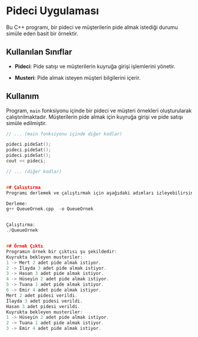 # Pideci Uygulaması

Bu C++ programı, bir pideci ve müşterilerin pide almak istediği durumu simüle eden basit bir örnektir.

## Kullanılan Sınıflar

- **Pideci**: Pide satışı ve müşterilerin kuyruğa girişi işlemlerini yönetir.
  
- **Musteri**: Pide almak isteyen müşteri bilgilerini içerir.

## Kullanım

Program, `main` fonksiyonu içinde bir pideci ve müşteri örnekleri oluşturularak çalıştırılmaktadır. Müşterilerin pide almak için kuyruğa girişi ve pide satışı simüle edilmiştir.

```cpp
// ... (main fonksiyonu içinde diğer kodlar)

pideci.pideSat();
pideci.pideSat();
pideci.pideSat();
cout << pideci;

// ... (diğer kodlar)


## Çalıştırma
Programı derlemek ve çalıştırmak için aşağıdaki adımları izleyebilirsiniz:

Derleme:
g++ QueueOrnek.cpp  -o QueueOrnek


Çalıştırma:
./QueueOrnek


## Örnek Çıktı
Programın örnek bir çıktısı şu şekildedir:
Kuyrukta bekleyen musteriler:
1 -> Mert 2 adet pide almak istiyor.
2 -> İlayda 3 adet pide almak istiyor.
3 -> Hasan 3 adet pide almak istiyor.
4 -> Hüseyin 2 adet pide almak istiyor.
5 -> Tuana 1 adet pide almak istiyor.
6 -> Emir 4 adet pide almak istiyor.
Mert 2 adet pidesi verildi.
İlayda 3 adet pidesi verildi.
Hasan 3 adet pidesi verildi.
Kuyrukta bekleyen musteriler:
1 -> Hüseyin 2 adet pide almak istiyor.
2 -> Tuana 1 adet pide almak istiyor.
3 -> Emir 4 adet pide almak istiyor.

